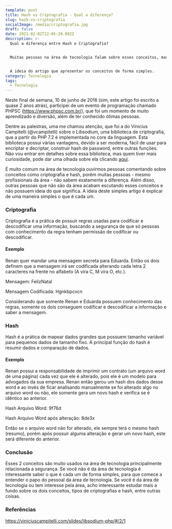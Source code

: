 ```yaml
---
template: post
title: Hash vs Criptografia - Qual a diferença?
slug: hash-vs-criptografia
socialImage: /media/criptografia.jpg
draft: false
date: 2021-02-02T22:05:29.892Z
description: >-
  Qual a diferença entre Hash e Criptografia?


  Muitas pessoas na área de tecnologia falam sobre esses conceitos, mas muitos não sabem a diferença e suas utilidades.


  A ideia do artigo que apresentar os conceitos de forma simples.
category: Tecnologia
tags:
  - Tecnologia
---
```

Neste final de semana, 10 de junho de 2018 (sim, este artigo foi escrito a quase 2 anos atrás), participei de um evento de programação chamado PHPSC (https://www.phpsc.com.br/), que foi um momento de muito aprendizado e diversão, além de ter conhecido ótimas pessoas.

Dentre as palestras, uma me chamou atenção, que foi a do Vinicius Campitelli (@vcampitelli) sobre o Libsodium, uma biblioteca de criptografia, que a partir do PHP 7.2 é implementada no core da linguagem. Esta biblioteca possui várias vantagens, devido a ser moderna, fácil de usar para encriptar e decriptar, construir hash de password, entre outras funções. Não vou entrar em detalhes sobre essa biblioteca, mas quem tiver mais curiosidade, pode dar uma olhada sobre ela clicando [aqui](https://paragonie.com/book/pecl-libsodium/read/00-intro.md).

É muito comum na área de tecnologia ouvirmos pessoas comentando sobre conceitos como criptografia e hash, porém muitas pessoas - mesmo profissionais da área - não sabem exatamente a diferença. Além disso, outras pessoas que não são da área acabam escutando esses conceitos e não possuem ideia do que significa. A ideia deste simples artigo é explicar de uma maneira simples o que é cada um.

### Criptografia

Criptografia é a prática de possuir regras usadas para codificar e descodificar uma informação, buscando a segurança de que só pessoas com conhecimento da regra tenham permissão de codificar ou descodificar.

#### Exemplo

Renan quer mandar uma mensagem secreta para Eduarda. Então os dois definem que a mensagem irá ser codificada alterando cada letra 2 caracteres na frente no alfabeto (A vira C, M vira O, etc.).

Mensagem: FelizNatal

Mensagem Codificada: Hgnkbpcvcn

Considerando que somente Renan e Eduarda possuem conhecimento das regras, somente os dois conseguem codificar e descodificar a informação e saber a mensagem.

### Hash

Hash é a prática de mapear dados grandes que possuem tamanho variável para pequenos dados de tamanho fixo. A principal função do hash é resumir dados e comparação de dados.

#### Exemplo

Renan possui a responsabilidade de imprimir um contrato (um arquivo word de uma página) cada vez que ele é alterado, pois ele é um modelo para advogados da sua empresa. Renan então gerou um hash dos dados desse word e ao invés de ficar analisando manualmente se foi alterado algo no arquivo word ou não, ele somente gera um novo hash e verifica se é idêntico ao anterior.

Hash Arquivo Word: 9f76d

Hash Arquivo Word após alteração: 8de3x

Então se o arquivo word não for alterado, ele sempre terá o mesmo hash (resumo), porém após possuir alguma alteração e gerar um novo hash, este será diferente do anterior.

### Conclusão

Esses 2 conceitos são muito usados na área de tecnologia principalmente relacionada a segurança. Se você não é da área de tecnologia é interessante saber o que é cada um de forma simples, para que comece a entender o papo do pessoal da área de tecnologia. Se você é da área de tecnologia ou tem interesse pela área, acho interessante estudar mais a fundo sobre os dois conceitos, tipos de criptografias e hash, entre outras coisas.

### Referências
<https://viniciuscampitelli.com/slides/libsodium-php/#/2/1>